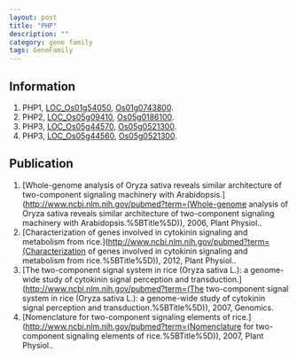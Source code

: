 ```yaml
---
layout: post
title: "PHP"
description: ""
category: gene family
tags: GeneFamily
---
```


## Information
1. PHP1, [LOC_Os01g54050](http://rice.plantbiology.msu.edu/cgi-bin/ORF_infopage.cgi?orf=LOC_Os01g54050), [Os01g0743800](http://rapdb.dna.affrc.go.jp/viewer/gbrowse_details/irgsp1?name=Os01g0743800).
2. PHP2, [LOC_Os05g09410](http://rice.plantbiology.msu.edu/cgi-bin/ORF_infopage.cgi?orf=LOC_Os05g09410), [Os05g0186100](http://rapdb.dna.affrc.go.jp/viewer/gbrowse_details/irgsp1?name=Os05g0186100).
3. PHP3, [LOC_Os05g44570](http://rice.plantbiology.msu.edu/cgi-bin/ORF_infopage.cgi?orf=LOC_Os05g44570), [Os05g0521300](http://rapdb.dna.affrc.go.jp/viewer/gbrowse_details/irgsp1?name=Os05g0521300).
4. PHP3, [LOC_Os05g44560](http://rice.plantbiology.msu.edu/cgi-bin/ORF_infopage.cgi?orf=LOC_Os05g44560), [Os05g0521300](http://rapdb.dna.affrc.go.jp/viewer/gbrowse_details/irgsp1?name=Os05g0521300).

## Publication
1. [Whole-genome analysis of Oryza sativa reveals similar architecture of two-component signaling machinery with Arabidopsis.](http://www.ncbi.nlm.nih.gov/pubmed?term=(Whole-genome analysis of Oryza sativa reveals similar architecture of two-component signaling machinery with Arabidopsis.%5BTitle%5D)), 2006, Plant Physiol..
2. [Characterization of genes involved in cytokinin signaling and metabolism from rice.](http://www.ncbi.nlm.nih.gov/pubmed?term=(Characterization of genes involved in cytokinin signaling and metabolism from rice.%5BTitle%5D)), 2012, Plant Physiol..
3. [The two-component signal system in rice (Oryza sativa L.): a genome-wide study of cytokinin signal perception and transduction.](http://www.ncbi.nlm.nih.gov/pubmed?term=(The two-component signal system in rice (Oryza sativa L.): a genome-wide study of cytokinin signal perception and transduction.%5BTitle%5D)), 2007, Genomics.
4. [Nomenclature for two-component signaling elements of rice.](http://www.ncbi.nlm.nih.gov/pubmed?term=(Nomenclature for two-component signaling elements of rice.%5BTitle%5D)), 2007, Plant Physiol..


